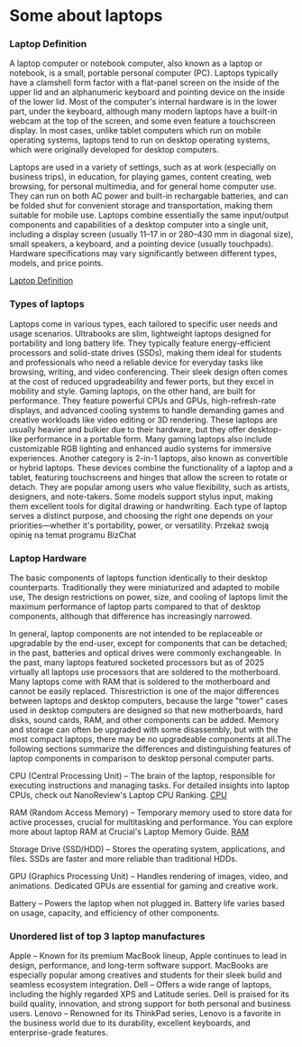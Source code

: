 # Some about laptops

### Laptop Definition

A laptop computer or notebook computer, also known as a laptop or notebook, is a small, portable personal computer (PC). Laptops typically have a clamshell form factor with a flat-panel screen on the inside of the upper lid and an alphanumeric keyboard and pointing device on the inside of the lower lid. Most of the computer's internal hardware is in the lower part, under the keyboard, although many modern laptops have a built-in webcam at the top of the screen, and some even feature a touchscreen display. In most cases, unlike tablet computers which run on mobile operating systems, laptops tend to run on desktop operating systems, which were originally developed for desktop computers.

Laptops are used in a variety of settings, such as at work (especially on business trips), in education, for playing games, content creating, web browsing, for personal multimedia, and for general home computer use. They can run on both AC power and built-in rechargable batteries, and can be folded shut for convenient storage and transportation, making them suitable for mobile use. Laptops combine essentially the same input/output components and capabilities of a desktop computer into a single unit, including a display screen (usually 11–17 in or 280–430 mm in diagonal size), small speakers, a keyboard, and a pointing device (usually touchpads). Hardware specifications may vary significantly between different types, models, and price points. 

[Laptop Definition](https://en.wikipedia.org/wiki/Laptop)

### Types of laptops

Laptops come in various types, each tailored to specific user needs and usage scenarios. Ultrabooks are slim, lightweight laptops designed for portability and long battery life. They typically feature energy-efficient processors and solid-state drives (SSDs), making them ideal for students and professionals who need a reliable device for everyday tasks like browsing, writing, and video conferencing. Their sleek design often comes at the cost of reduced upgradeability and fewer ports, but they excel in mobility and style.
Gaming laptops, on the other hand, are built for performance. They feature powerful CPUs and GPUs, high-refresh-rate displays, and advanced cooling systems to handle demanding games and creative workloads like video editing or 3D rendering. These laptops are usually heavier and bulkier due to their hardware, but they offer desktop-like performance in a portable form. Many gaming laptops also include customizable RGB lighting and enhanced audio systems for immersive experiences.
Another category is 2-in-1 laptops, also known as convertible or hybrid laptops. These devices combine the functionality of a laptop and a tablet, featuring touchscreens and hinges that allow the screen to rotate or detach. They are popular among users who value flexibility, such as artists, designers, and note-takers. Some models support stylus input, making them excellent tools for digital drawing or handwriting. Each type of laptop serves a distinct purpose, and choosing the right one depends on your priorities—whether it's portability, power, or versatility.
Przekaż swoją opinię na temat programu BizChat

### Laptop Hardware

The basic components of laptops function identically to their desktop counterparts. Traditionally they were miniaturized and adapted to mobile use, The design restrictions on power, size, and cooling of laptops limit the maximum performance of laptop parts compared to that of desktop components, although that difference has increasingly narrowed.

In general, laptop components are not intended to be replaceable or upgradable by the end-user, except for components that can be detached; in the past, batteries and optical drives were commonly exchangeable. In the past, many laptops featured socketed processors but as of 2025 virtually all laptops use processors that are soldered to the motherboard. Many laptops come with RAM that is soldered to the motherboard and cannot be easily replaced. Thisrestriction is one of the major differences between laptops and desktop computers, because the large "tower" cases used in desktop computers are designed so that new motherboards, hard disks, sound cards, RAM, and other components can be added. Memory and storage can often be upgraded with some disassembly, but with the most compact laptops, there may be no upgradeable components at all.The following sections summarize the differences and distinguishing features of laptop components in comparison to desktop personal computer parts.

CPU (Central Processing Unit) – The brain of the laptop, responsible for executing instructions and managing tasks. For detailed insights into laptop CPUs, check out NanoReview's Laptop CPU Ranking. [CPU](https://nanoreview.net/en/cpu-list/laptop-chips-rating)


RAM (Random Access Memory) – Temporary memory used to store data for active processes, crucial for multitasking and performance. You can explore more about laptop RAM at Crucial's Laptop Memory Guide. [RAM](https://www.crucial.com/products/memory/laptop-dram)


Storage Drive (SSD/HDD) – Stores the operating system, applications, and files. SSDs are faster and more reliable than traditional HDDs.


GPU (Graphics Processing Unit) – Handles rendering of images, video, and animations. Dedicated GPUs are essential for gaming and creative work.


Battery – Powers the laptop when not plugged in. Battery life varies based on usage, capacity, and efficiency of other components.

### Unordered list of top 3 laptop manufactures

Apple – Known for its premium MacBook lineup, Apple continues to lead in design, performance, and long-term software support. MacBooks are especially popular among creatives and students for their sleek build and seamless ecosystem integration.
Dell – Offers a wide range of laptops, including the highly regarded XPS and Latitude series. Dell is praised for its build quality, innovation, and strong support for both personal and business users.
Lenovo – Renowned for its ThinkPad series, Lenovo is a favorite in the business world due to its durability, excellent keyboards, and enterprise-grade features.
